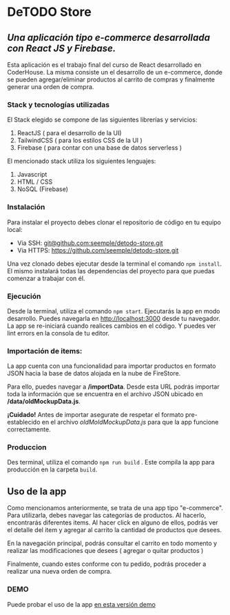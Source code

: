 # DeTODO Store
## _Una aplicación tipo e-commerce desarrollada con React JS y Firebase._
Esta aplicación es el trabajo final del curso de React desarrollado en CoderHouse. La misma consiste un el desarrollo de un e-commerce, donde se pueden agregar/eliminar productos al carrito de compras y finalmente generar una orden de compra.

### **Stack y tecnologías utilizadas**
El Stack elegido se compone de las siguientes librerías y servicios:
1. ReactJS ( para el desarrollo de la UI)
2. TailwindCSS ( para los estilos CSS de la UI )
3. Firebase ( para contar con una base de datos serverless )

El mencionado stack utiliza los siguientes lenguajes:
1. Javascript
2. HTML / CSS
3. NoSQL (Firebase)

### Instalación
Para instalar el proyecto debes clonar el repositorio de código en tu equipo local:
- Via SSH: [git@github.com:seemple/detodo-store.git](git@github.com:seemple/detodo-store.git)
- Via HTTPS: https://github.com/seemple/detodo-store.git

Una vez clonado debes ejecutar desde la terminal  el comando `npm install`. El mismo instalará todas las dependencias del proyecto para que puedas comenzar a trabajar con él.

### Ejecución
Desde la terminal, utiliza el comando `npm start`. Ejecutarás la app en modo desarrollo. Puedes navegarla en [http://localhost:3000](http://localhost:3000) desde tu  navegador.
La app se re-iniciará cuando realices cambios en el código. Y puedes ver lint errors en la consola de tu editor.


### Importación de items:
La app cuenta con una funcionalidad para importar productos en formato JSON hacia la base de datos alojada en la nube de FireStore.

Para ello, puedes navegar a **/importData**. Desde esta URL podrás importar toda la información que se encuentra en el archivo JSON ubicado en **/data/oldMockupData.js**.

**¡Cuidado!** Antes de importar asegurate de respetar el formato pre-establecido en el archivo *oldMoldMockupData.js* para que la app funcione correctamente.

### Produccion
Des terminal, utiliza el comando `npm run build` . Este compila la app para producción en la carpeta `build`. 

## Uso de la app
Como mencionamos anteriormente, se trata de una app tipo "e-commerce". Para utilizarla, debes navegar las categorías de productos. Al hacerlo, encontrarás diferentes items. Al hacer click en alguno de ellos, podrás ver el detalle del item y agregar al carrito la cantidad de productos que desees.

En la navegación principal, podrás consultar el carrito en todo momento y realizar las modificaciones que desees ( agregar o quitar productos )

Finalmente, cuando estes conforme con tu pedido, podrás proceder a realizar una nueva orden de compra. 

### DEMO
Puede probar el uso de la app [en esta versión demo](https://detodo-store-martin1.vercel.app/)
